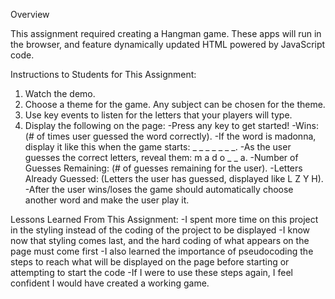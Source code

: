 Overview

This assignment required creating a Hangman game. These apps will run in the browser, and feature dynamically updated HTML powered by  JavaScript code.

Instructions to Students for This Assignment: 
1) Watch the demo.
2) Choose a theme for the game.  Any subject can be chosen for the theme.
3) Use key events to listen for the letters that your players will type.
4) Display the following on the page:
-Press any key to get started!
-Wins: (# of times user guessed the word correctly).
-If the word is madonna, display it like this when the game starts: _ _ _ _ _ _ _.
-As the user guesses the correct letters, reveal them: m a d o _  _ a.
-Number of Guesses Remaining: (# of guesses remaining for the user).
-Letters Already Guessed: (Letters the user has guessed, displayed like L Z Y H).
-After the user wins/loses the game should automatically choose another word and make the user play it.

Lessons Learned From This Assignment:
-I spent more time on this project in the styling instead of the coding of the project to be displayed
-I know now that styling comes last, and the hard coding of what appears on the page must come first
-I also learned the importance of pseudocoding the steps to reach what will be displayed on the page before starting or attempting to start the code
-If I were to use these steps again, I feel confident I would have created a working game. 